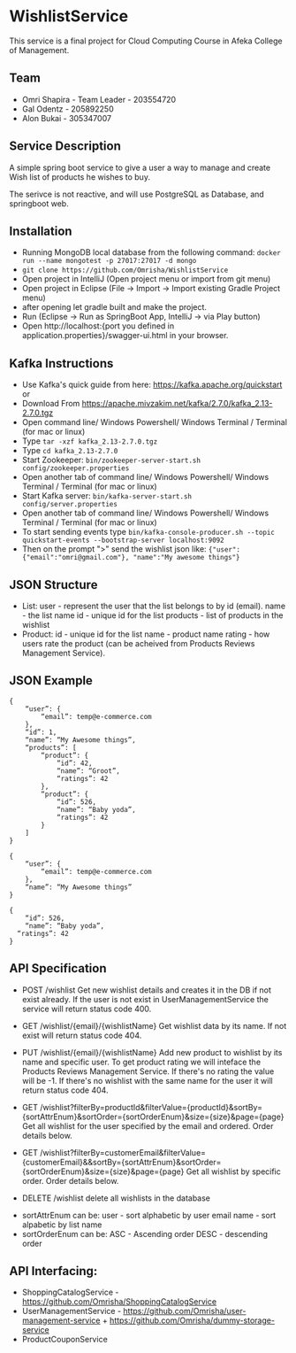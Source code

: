 # WishlistService

This service is a final project for Cloud Computing Course in Afeka College of Management.

## Team

* Omri Shapira - Team Leader - 203554720
* Gal Odentz - 205892250
* Alon Bukai - 305347007

## Service Description

A simple spring boot service to give a user a way to manage and create Wish list of products he wishes to buy.

The serivce is not reactive, and will use PostgreSQL as Database, and springboot web.

## Installation

* Running MongoDB local database from the following command: `docker run --name mongotest -p 27017:27017 -d mongo`
* `git clone https://github.com/Omrisha/WishlistService`
* Open project in IntelliJ (Open project menu or import from git menu)
* Open project in Eclipse (File -> Import -> Import existing Gradle Project menu)
* after opening let gradle built and make the project.
* Run (Eclipse -> Run as SpringBoot App, IntelliJ -> via Play button)
* Open http://localhost:{port you defined in application.properties}/swagger-ui.html in your browser.

## Kafka Instructions
* Use Kafka's quick guide from here: https://kafka.apache.org/quickstart or
* Download From https://apache.mivzakim.net/kafka/2.7.0/kafka_2.13-2.7.0.tgz 
* Open command line/ Windows Powershell/ Windows Terminal / Terminal (for mac or linux)
* Type `tar -xzf kafka_2.13-2.7.0.tgz`
* Type `cd kafka_2.13-2.7.0`
* Start Zookeeper: `bin/zookeeper-server-start.sh config/zookeeper.properties`
* Open another tab of command line/ Windows Powershell/ Windows Terminal / Terminal (for mac or linux)
* Start Kafka server: `bin/kafka-server-start.sh config/server.properties`
* Open another tab of command line/ Windows Powershell/ Windows Terminal / Terminal (for mac or linux)
* To start sending events type `bin/kafka-console-producer.sh --topic quickstart-events --bootstrap-server localhost:9092`
* Then on the prompt ">" send the wishlist json like: `{"user": {"email":"omri@gmail.com"}, "name":"My awesome things"}`

## JSON Structure

* List:
  user - represent the user that the list belongs to by id (email).
  name - the list name
  id - unique id for the list
  products - list of products in the wishlist
* Product:
  id - unique id for the list
  name - product name
  rating - how users rate the product (can be acheived from Products Reviews Management Service).

## JSON Example

```
{
	“user”: {
		“email”: temp@e-commerce.com
	},
	“id”: 1,
	“name”: “My Awesome things”,
	“products”: [
		“product”: {
			“id”: 42,
			“name”: “Groot”,
			“ratings”: 42
		},
		“product”: {
			“id”: 526, 
			“name”: “Baby yoda”,
			“ratings”: 42
		}
	]
}
```

```
{
	“user”: {
		“email”: temp@e-commerce.com
	},
	“name”: “My Awesome things”
}
```

```
{
	“id”: 526, 
	“name”: “Baby yoda”,
  “ratings”: 42
}
```

## API Specification

- POST /wishlist
Get new wishlist details and creates it in the DB if not exist already.
If the user is not exist in UserManagementService the service will return status code 400.

- GET /wishlist/{email}/{wishlistName}
Get wishlist data by its name.
If not exist will return status code 404.

- PUT /wishlist/{email}/{wishlistName}
Add new product to wishlist by its name and specific user.
To get product rating we will inteface the Products Reviews Management Service.
If there's no rating the value will be -1.
If there's no wishlist with the same name for the user it will return status code 404.

- GET /wishlist?filterBy=productId&filterValue={productId}&sortBy={sortAttrEnum}&sortOrder={sortOrderEnum}&size={size}&page={page}
Get all wishlist for the user specified by the email and ordered.
Order details below.

- GET /wishlist?filterBy=customerEmail&filterValue={customerEmail}&&sortBy={sortAttrEnum}&sortOrder={sortOrderEnum}&size={size}&page={page}
Get all wishlist by specific order.
Order details below.

- DELETE /wishlist
delete all wishlists in the database

* sortAttrEnum can be:
  user - sort alphabetic by user email
  name - sort alpabetic by list name
* sortOrderEnum can be:
  ASC - Ascending order
  DESC - descending order
 
## API Interfacing:

* ShoppingCatalogService - https://github.com/Omrisha/ShoppingCatalogService
* UserManagementService - https://github.com/Omrisha/user-management-service + https://github.com/Omrisha/dummy-storage-service
* ProductCouponService
